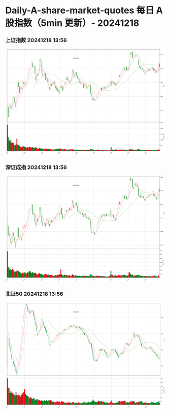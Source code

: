 
# Daily-A-share-market-quotes 每日 A 股指数（5min 更新）- 20241218

### 上证指数 20241218 13:56
![](./fig/2024/12/20241218-sh000001.png)

### 深证成指 20241218 13:56
![](./fig/2024/12/20241218-sz399001.png)

### 北证50 20241218 13:56
![](./fig/2024/12/20241218-bj899050.png)
